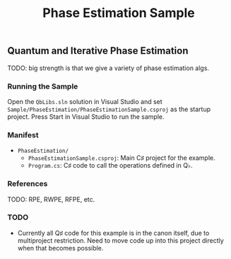 ﻿---
title: "Phase Estimation Sample"
---

## Quantum and Iterative Phase Estimation ##

TODO: big strength is that we give a variety of phase estimation algs.

### Running the Sample ###

Open the `QbLibs.sln` solution in Visual Studio and set `Sample/PhaseEstimation/PhaseEstimationSample.csproj` as the startup project.
Press Start in Visual Studio to run the sample.

### Manifest ###

- `PhaseEstimation/`
  - `PhaseEstimationSample.csproj`: Main C♯ project for the example.
  - `Program.cs`: C♯ code to call the operations defined in Q♭.

### References ###

TODO: RPE, RWPE, RFPE, etc.

### TODO ###

- Currently all Q♯ code for this example is in the canon itself, due to multiproject restriction.
  Need to move code up into this project directly when that becomes possible.
